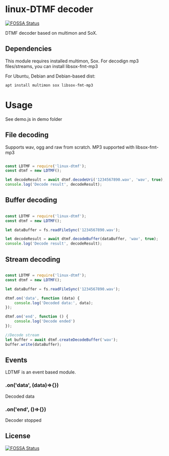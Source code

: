 # linux-DTMF decoder
[![FOSSA Status](https://app.fossa.io/api/projects/git%2Bgithub.com%2Flailune%2Flinux-dtmf.svg?type=shield)](https://app.fossa.io/projects/git%2Bgithub.com%2Flailune%2Flinux-dtmf?ref=badge_shield)


DTMF decoder based on multimon and SoX.

## Dependencies 

This module requires installed multimon, Sox. For decodign mp3 files/streams, you can install libsox-fmt-mp3

For Ubuntu, Debian and Debian-based dist:

``
apt install multimon sox libsox-fmt-mp3
``

# Usage

See demo.js in demo folder

## File decoding

Supports wav, ogg and raw from scratch. MP3 supported with libsox-fmt-mp3

```javascript

const LDTMF = require('linux-dtmf');
const dtmf = new LDTMF();

let decodeResult = await dtmf.decodeUri('1234567890.wav', 'wav', true);
console.log('Decode result', decodeResult);

```

## Buffer decoding

```javascript

const LDTMF = require('linux-dtmf');
const dtmf = new LDTMF();

let dataBuffer = fs.readFileSync('1234567890.wav');

let decodeResult = await dtmf.decodeBuffer(dataBuffer, 'wav', true);
console.log('Decode result', decodeResult);

```

## Stream decoding


```javascript

const LDTMF = require('linux-dtmf');
const dtmf = new LDTMF();

let dataBuffer = fs.readFileSync('1234567890.wav');

dtmf.on('data', function (data) {
    console.log('Decoded data:', data);
});

dtmf.on('end', function () {
    console.log('Decode ended')
});

//Decode stream
let buffer = await dtmf.createDecodeBuffer('wav');
buffer.write(dataBuffer);

```

## Events

LDTMF is an event based module.

### .on('data', (data)=>{})

Decoded data

### .on('end', ()=>{})

Decoder stopped 

## License
[![FOSSA Status](https://app.fossa.io/api/projects/git%2Bgithub.com%2Flailune%2Flinux-dtmf.svg?type=large)](https://app.fossa.io/projects/git%2Bgithub.com%2Flailune%2Flinux-dtmf?ref=badge_large)
